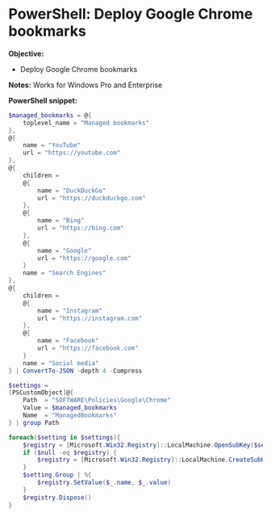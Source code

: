 # PowerShell: Deploy Google Chrome bookmarks

<b>Objective:</b>

* Deploy Google Chrome bookmarks

<b>Notes:</b> Works for Windows Pro and Enterprise <br />

<b>PowerShell snippet:</b>

```powershell
$managed_bookmarks = @{
    toplevel_name = "Managed bookmarks"
},
@{
    name = "YouTube"
    url = "https://youtube.com"
},
@{
    children = 
    @{
        name = "DuckDuckGo"
        url = "https://duckduckgo.com"
    },
    @{
        name = "Bing"
        url = "https://bing.com"
    },
    @{
        name = "Google"
        url = "https://google.com"
    }
    name = "Search Engines"
},
@{
    children = 
    @{
        name = "Instagram"
        url = "https://instagram.com"
    },
    @{
        name = "Facebook"
        url = "https://facebook.com"
    }
    name = "Social media"
} | ConvertTo-JSON -depth 4 -Compress

$settings = 
[PSCustomObject]@{
    Path  = "SOFTWARE\Policies\Google\Chrome"
    Value = $managed_bookmarks
    Name  = "ManagedBookmarks"
} | group Path

foreach($setting in $settings){
    $registry = [Microsoft.Win32.Registry]::LocalMachine.OpenSubKey($setting.Name, $true)
    if ($null -eq $registry) {
        $registry = [Microsoft.Win32.Registry]::LocalMachine.CreateSubKey($setting.Name, $true)
    }
    $setting.Group | %{
        $registry.SetValue($_.name, $_.value)
    }
    $registry.Dispose()
}
```